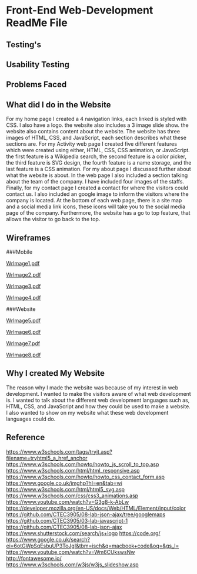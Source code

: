 # Front-End Web-Development ReadMe File

## Testing's

## Usability Testing

## Problems Faced

## What did I do in the Website
For my home page I created a 4 navigation links, each linked is styled with CSS. I also have a logo. the website also includes a 3 image slide show. the website also contains content about the website. The website has three images of HTML, CSS, and JavaScript, each section describes what these sections are. For my Activity web page I created five different features which were created using either, HTML, CSS, CSS animation, or JavaScript. the first feature is a Wikipedia search, the second feature is a color picker, the third feature is SVG design, the fourth feature is a name storage, and the last feature is a CSS animation. For my about page I discussed further about what the website is about. In the web page I also included a section talking about the team of the company. I have included four images of the staffs. Finally, for my contact page I created a contact for where the visitors could contact us. I also included an google image to inform the visitors where the company is located. At the bottom of each web page, there is a site map and a social media link icons, these icons will take you to the social media page of the company. Furthermore, the website has a go to top feature, that allows the visitor to go back to the top.  

## Wireframes
###Mobile

[WrImage1.pdf](https://github.com/mctoosh/Website/files/1593756/WrImage1.pdf)

[WrImage2.pdf](https://github.com/mctoosh/Website/files/1593763/WrImage2.pdf)

[WrImage3.pdf](https://github.com/mctoosh/Website/files/1593764/WrImage3.pdf)

[WrImage4.pdf](https://github.com/mctoosh/Website/files/1593765/WrImage4.pdf)

###Website

[WrImage5.pdf](https://github.com/mctoosh/Website/files/1593768/WrImage5.pdf)

[WrImage6.pdf](https://github.com/mctoosh/Website/files/1593769/WrImage6.pdf)

[WrImage7.pdf](https://github.com/mctoosh/Website/files/1593770/WrImage7.pdf)

[WrImage8.pdf](https://github.com/mctoosh/Website/files/1593771/WrImage8.pdf)

## Why I created My Website
The reason why I made the website was because of my interest in web development. I wanted to make the visitors aware of what web development is. I wanted to talk about the different web development languages such as, HTML, CSS, and JavaScript and how they could be used to make a website. I also wanted to show on my website what these web development languages could do.



## Reference
https://www.w3schools.com/tags/tryit.asp?filename=tryhtml5_a_href_anchor
https://www.w3schools.com/howto/howto_js_scroll_to_top.asp
https://www.w3schools.com/html/html_responsive.asp
https://www.w3schools.com/howto/howto_css_contact_form.asp
https://www.google.co.uk/imghp?hl=en&tab=wi
https://www.w3schools.com/html/html5_svg.asp
https://www.w3schools.com/css/css3_animations.asp
https://www.youtube.com/watch?v=G3g8-k-AbLw
https://developer.mozilla.org/en-US/docs/Web/HTML/Element/input/color
https://github.com/CTEC3905/08-lab-json-ajax/tree/googlemaps
https://github.com/CTEC3905/03-lab-javascript-1
https://github.com/CTEC3905/08-lab-json-ajax
https://www.shutterstock.com/search/js+logo
https://code.org/
https://www.google.co.uk/search?ei=6otGWpSqEsbuUP3ToJgI&tbm=isch&q=macbook+code&oq=&gs_l=
https://www.youtube.com/watch?v=Wm6CUkswsNw
http://fontawesome.io/
https://www.w3schools.com/w3js/w3js_slideshow.asp
